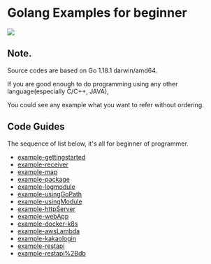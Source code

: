 # Golang Examples for beginner
<a href="https://hits.seeyoufarm.com"><img src="https://hits.seeyoufarm.com/api/count/incr/badge.svg?url=https%3A%2F%2Fgithub.com%2Fpokers%2Fexample-golang&count_bg=%2379C83D&title_bg=%23555555&icon=&icon_color=%23E7E7E7&title=hits&edge_flat=false"/></a>

## Note.
Source codes are based on Go 1.18.1 darwin/amd64.<p>
If you are good enough to do programming using any other language(especially C/C++, JAVA), <p>
You could see any example what you want to refer without ordering.
<p>
  <p>
  
## Code Guides
  
The sequence of list below, it's all for beginner of programmer.
  
* [example-gettingstarted](https://github.com/pokers/example-golang/tree/main/example-gettingstarted)
* [example-receiver](https://github.com/pokers/example-golang/tree/main/example-receiver)
* [example-map](https://github.com/pokers/example-golang/tree/main/example-map)
* [example-package](https://github.com/pokers/example-golang/tree/main/example-package)
* [example-logmodule](https://github.com/pokers/example-golang/tree/main/example-logmodule)
* [example-usingGoPath](https://github.com/pokers/example-golang/tree/main/example-usingGoPath)
* [example-usingModule](https://github.com/pokers/example-golang/tree/main/example-usingModule)
* [example-httpServer](https://github.com/pokers/example-golang/tree/main/example-httpServer)
* [example-webApp](https://github.com/pokers/example-golang/tree/main/example-webApp)
* [example-docker-k8s](https://github.com/pokers/example-golang/tree/main/example-docker-k8s)
* [example-awsLambda](https://github.com/pokers/example-golang/tree/main/example-awsLambda)
* [example-kakaologin](https://github.com/pokers/example-golang/tree/main/example-kakaologin)
* [example-restapi](https://github.com/pokers/example-golang/tree/main/example-restapi)
* [example-restapi%2Bdb](https://github.com/pokers/example-golang/tree/main/example-restapi%2Bdb)
    
    
    
